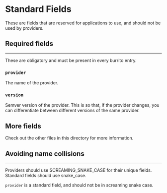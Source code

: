 # Standard Fields

These are fields that are reserved for applications to use, and should not be used by providers.

## Required fields
<hr /> 

These are obligatory and must be present in every burrito entry.

### `provider`
The name of the provider.

### `version`
Semver version of the provider.
This is so that, if the provider changes, you can differentiate between different versions of the same provider.

## More fields

Check out the other files in this directory for more information.

## Avoiding name collisions
<hr />

Providers should use SCREAMING_SNAKE_CASE for their unique fields. Standard fields should use snake_case.

`provider` is a standard field, and should not be in screaming snake case.